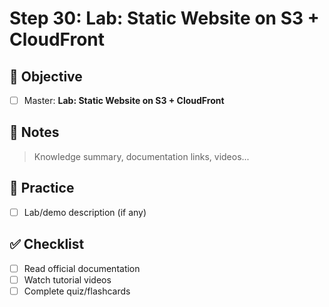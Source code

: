 # Step 30: Lab: Static Website on S3 + CloudFront

## 🎯 Objective
- [ ] Master: **Lab: Static Website on S3 + CloudFront**

## 📘 Notes
> Knowledge summary, documentation links, videos...

## 🧪 Practice
- [ ] Lab/demo description (if any)

## ✅ Checklist
- [ ] Read official documentation
- [ ] Watch tutorial videos
- [ ] Complete quiz/flashcards
